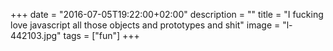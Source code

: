 +++
date = "2016-07-05T19:22:00+02:00"
description = ""
title = "I fucking love javascript all those objects and prototypes and shit"
image = "l-442103.jpg"
tags = ["fun"]
+++

